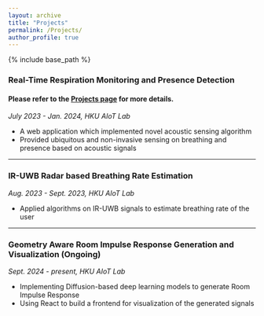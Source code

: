 ```yaml
---
layout: archive
title: "Projects"
permalink: /Projects/
author_profile: true
---
```


{% include base_path %}

### Real-Time Respiration Monitoring and Presence Detection

#### Please refer to the [Projects page](/publications) for more details.

_July 2023 - Jan. 2024, HKU AIoT Lab_

- A web application which implemented novel acoustic sensing algorithm
- Provided ubiquitous and non-invasive sensing on breathing and presence based on acoustic signals

***

### IR-UWB Radar based Breathing Rate Estimation

_Aug. 2023 - Sept. 2023, HKU AIoT Lab_

- Applied algorithms on IR-UWB signals to estimate breathing rate of the user

***

### Geometry Aware Room Impulse Response Generation and Visualization (Ongoing)

_Sept. 2024 - present, HKU AIoT Lab_

- Implementing Diffusion-based deep learning models to generate Room Impulse Response
- Using React to build a frontend for visualization of the generated signals
